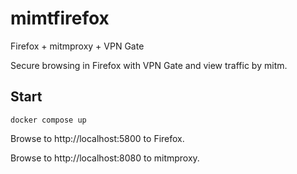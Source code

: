 # mimtfirefox

Firefox + mitmproxy + VPN Gate
 
Secure browsing in Firefox with VPN Gate and view traffic by mitm.

## Start

```
docker compose up
```

Browse to http://localhost:5800 to Firefox.
 
Browse to http://localhost:8080 to mitmproxy.
